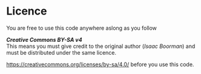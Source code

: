 # Licence

You are free to use this code anywhere aslong as you follow

*__Creative Commons BY-SA v4__*<br>
This means you must give credit to the original author (*Isaac Boorman*) and must be distributed under the same licence.

https://creativecommons.org/licenses/by-sa/4.0/ before you use this code.
